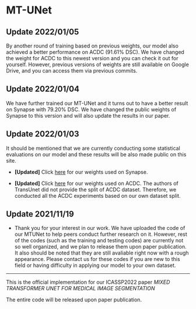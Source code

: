 # MT-UNet

## Update 2022/01/05

By another round of training based on previous weights, our model also achieved a better performance on ACDC (91.61% DSC). We have changed the weight for ACDC to this newest version and you can check it out for yourself. However, previous versions of weights are still available on Google Drive, and you can access them via previous commits. 

## Update 2022/01/04

We have further trained our MT-UNet and it turns out to have a better result on Synapse with 79.20% DSC. We have changed the public weights of Synapse to this version and will also update the results in our paper.

## Update 2022/01/03

It should be mentioned that we are currently conducting some statistical evaluations on our model and these results will be also made public on this site.

- **[Updated]** Click [here](https://drive.google.com/file/d/1frQAK05UtiAO8rvKG9y5GXABaH70_-Hu/view?usp=sharing) for our weights used on Synapse. 

- **[Updated]** Click [here](https://drive.google.com/file/d/1eo6d-d_kR0qbHBIHq49TQ1CFpPLypJUT/view?usp=sharing) for our weights used on ACDC. The authors of TransUnet did not provide the split of ACDC dataset. Therefore, we conducted all the ACDC experiments based on our own dataset split.

## Update 2021/11/19

- Thank you for your interest in our work. We have uploaded the code of our MTUNet to help peers conduct further research on it. However, rest of the codes (such as the training and testing codes) are currently not so well organized, and we plan to release them upon paper publication. It also should be noted that they are still avaliable right now with a rough appearance. Please contact us for these codes if you are new to this field or having difficulty in applying our model to your own dataset.

---

This is the official implementation for our ICASSP2022 paper *MIXED TRANSFORMER UNET FOR MEDICAL IMAGE SEGMENTATION*

The entire code will be released upon paper publication.